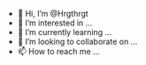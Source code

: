 - 👋 Hi, I’m @Hrgthrgt
- 👀 I’m interested in ...
- 🌱 I’m currently learning ...
- 💞️ I’m looking to collaborate on ...
- 📫 How to reach me ...

<!---
Hrgthrgt/Hrgthrgt is a ✨ special ✨ repository because its `README.md` (this file) appears on your GitHub profile.
You can click the Preview link to take a look at your changes.
--->
